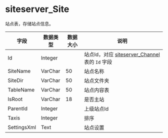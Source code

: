 # siteserver_Site

站点表，存储站点信息。

字段 | 数据类型 | 数据大小 | 说明
------ | ------ | ------ | ------
Id | Integer | | 站点Id，对应 [siteserver_Channel](siteserver_Channel.md) 表的 `Id` 字段
SiteName | VarChar | 50 | 站点名称
SiteDir | VarChar | 50 | 站点文件夹
TableName | VarChar | 50 | 站点内容表
IsRoot | VarChar | 18 | 是否主站
ParentId | Integer | | 上级站点Id
Taxis | Integer | | 排序
SettingsXml | Text | | 站点设置